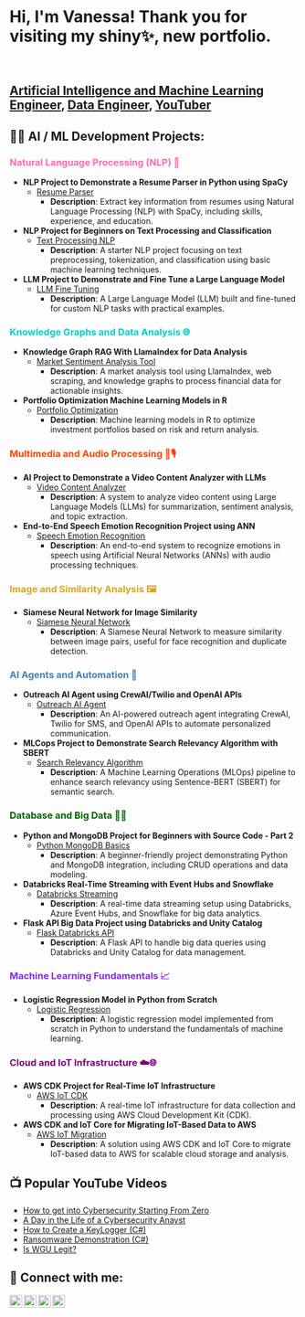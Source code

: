 <h1>Hi, I'm Vanessa! Thank you for visiting my shiny✨, new  portfolio.</h1> <br/>
<h2><a href="https://github.com/TeachingTheMachine">Artificial Intelligence and Machine Learning Engineer</a>, <a href="https://www.linkedin.com/in/TeachingTheMachine/">Data Engineer</a>, <a href="https://www.youtube.com/c/TeachingTheMachine">YouTuber</a></h2>

 
<h2>👨‍💻 AI / ML Development Projects:</h2>

### <span style="color: #FF69B4;">Natural Language Processing (NLP) 🧠</span>
- <b>NLP Project to Demonstrate a Resume Parser in Python using SpaCy</b>
  - [Resume Parser](https://github.com/TeachingTheMachine/Resume-Parser-SpaCy)
    - **Description**: Extract key information from resumes using Natural Language Processing (NLP) with SpaCy, including skills, experience, and education.
- <b>NLP Project for Beginners on Text Processing and Classification</b>
  - [Text Processing NLP](https://github.com/TeachingTheMachine/Text-Processing-NLP)
    - **Description**: A starter NLP project focusing on text preprocessing, tokenization, and classification using basic machine learning techniques.
- <b>LLM Project to Demonstrate and Fine Tune a Large Language Model</b>
  - [LLM Fine Tuning](https://github.com/TeachingTheMachine/LLM-Fine-Tuning)
    - **Description**: A Large Language Model (LLM) built and fine-tuned for custom NLP tasks with practical examples.

### <span style="color: #00CED1;">Knowledge Graphs and Data Analysis 🌐</span>
- <b>Knowledge Graph RAG With LlamaIndex for Data Analysis</b>
  - [Market Sentiment Analysis Tool](https://github.com/TeachingTheMachine/Knowledge-Graph-RAG-LlamaIndex)
    - **Description**: A market analysis tool using LlamaIndex, web scraping, and knowledge graphs to process financial data for actionable insights.
- <b>Portfolio Optimization Machine Learning Models in R</b>
  - [Portfolio Optimization](https://github.com/TeachingTheMachine/Portfolio-Optimization-R)
    - **Description**: Machine learning models in R to optimize investment portfolios based on risk and return analysis.

### <span style="color: #FF4500;">Multimedia and Audio Processing 🎥🎙️</span>
- <b>AI Project to Demonstrate a Video Content Analyzer with LLMs</b>
  - [Video Content Analyzer](https://github.com/TeachingTheMachine/Video-Content-Analyzer-LLMs)
    - **Description**: A system to analyze video content using Large Language Models (LLMs) for summarization, sentiment analysis, and topic extraction.
- <b>End-to-End Speech Emotion Recognition Project using ANN</b>
  - [Speech Emotion Recognition](https://github.com/TeachingTheMachine/Speech-Emotion-ANN)
    - **Description**: An end-to-end system to recognize emotions in speech using Artificial Neural Networks (ANNs) with audio processing techniques.

### <span style="color: #DAA520;">Image and Similarity Analysis 🖼️</span>
- <b>Siamese Neural Network for Image Similarity</b>
  - [Siamese Neural Network](https://github.com/TeachingTheMachine/Siamese-Image-Similarity)
    - **Description**: A Siamese Neural Network to measure similarity between image pairs, useful for face recognition and duplicate detection.

### <span style="color: #4682B4;">AI Agents and Automation 🤖</span>
- <b>Outreach AI Agent using CrewAI/Twilio and OpenAI APIs</b>
  - [Outreach AI Agent](https://github.com/TeachingTheMachine/Outreach-AI-Agent)
    - **Description**: An AI-powered outreach agent integrating CrewAI, Twilio for SMS, and OpenAI APIs to automate personalized communication.
- <b>MLCops Project to Demonstrate Search Relevancy Algorithm with SBERT</b>
  - [Search Relevancy Algorithm](https://github.com/TeachingTheMachine/Search-Relevancy-SBERT)
    - **Description**: A Machine Learning Operations (MLOps) pipeline to enhance search relevancy using Sentence-BERT (SBERT) for semantic search.

### <span style="color: #006400;">Database and Big Data 🐍🌊</span>
- <b>Python and MongoDB Project for Beginners with Source Code - Part 2</b>
  - [Python MongoDB Basics](https://github.com/TeachingTheMachine/Python-MongoDB-Part2)
    - **Description**: A beginner-friendly project demonstrating Python and MongoDB integration, including CRUD operations and data modeling.
- <b>Databricks Real-Time Streaming with Event Hubs and Snowflake</b>
  - [Databricks Streaming](https://github.com/TeachingTheMachine/Databricks-Streaming)
    - **Description**: A real-time data streaming setup using Databricks, Azure Event Hubs, and Snowflake for big data analytics.
- <b>Flask API Big Data Project using Databricks and Unity Catalog</b>
  - [Flask Databricks API](https://github.com/TeachingTheMachine/Flask-Databricks-API)
    - **Description**: A Flask API to handle big data queries using Databricks and Unity Catalog for data management.

### <span style="color: #8A2BE2;">Machine Learning Fundamentals 📈</span>
- <b>Logistic Regression Model in Python from Scratch</b>
  - [Logistic Regression](https://github.com/TeachingTheMachine/Logistic-Regression-Python)
    - **Description**: A logistic regression model implemented from scratch in Python to understand the fundamentals of machine learning.

### <span style="color: #800080;">Cloud and IoT Infrastructure ☁️🌐</span>
- <b>AWS CDK Project for Real-Time IoT Infrastructure</b>
  - [AWS IoT CDK](https://github.com/TeachingTheMachine/AWS-IoT-CDK)
    - **Description**: A real-time IoT infrastructure for data collection and processing using AWS Cloud Development Kit (CDK).
- <b>AWS CDK and IoT Core for Migrating IoT-Based Data to AWS</b>
  - [AWS IoT Migration](https://github.com/TeachingTheMachine/AWS-IoT-Migration)
    - **Description**: A solution using AWS CDK and IoT Core to migrate IoT-based data to AWS for scalable cloud storage and analysis.
 

<h2>📺 Popular YouTube Videos</h2>

- [How to get into Cybersecurity Starting From Zero](https://www.youtube.com/watch?v=a83ASGn_V_s)
- [A Day in the Life of a Cybersecurity Anayst](https://www.youtube.com/watch?v=uHy3oM7NnoU)
- [How to Create a KeyLogger (C#)](https://www.youtube.com/watch?v=N-L9hklSlNk)
- [Ransomware Demonstration (C#)](https://www.youtube.com/watch?v=OfvdQeh79s0)
- [Is WGU Legit?](https://www.youtube.com/watch?v=E2MwRWxDBkA)

<h2> 🤳 Connect with me:</h2>

[<img align="left" alt="TeachingTheMachine | YouTube" width="22px" src="https://cdn.jsdelivr.net/npm/simple-icons@v3/icons/youtube.svg" />][youtube]
[<img align="left" alt="TeachingTheMachine | Twitter" width="22px" src="https://cdn.jsdelivr.net/npm/simple-icons@v3/icons/twitter.svg" />][twitter]
[<img align="left" alt="TeachingTheMachine | LinkedIn" width="22px" src="https://cdn.jsdelivr.net/npm/simple-icons@v3/icons/linkedin.svg" />][linkedin]
[<img align="left" alt="TeachingTheMachine | Instagram" width="22px" src="https://cdn.jsdelivr.net/npm/simple-icons@v3/icons/instagram.svg" />][instagram]

[twitter]: https://twitter.com/TeachingTheMachine
[youtube]: https://www.youtube.com/c/TeachingTheMachine
[instagram]: https://www.instagram.com/TeachingTheMachine/
[linkedin]: https://linkedin.com/in/TeachingTheMachine

<!--
**TeachingTheMachine/TeachingTheMachine** is a ✨ _special_ ✨ repository because its `README.md` (this file) appears on your GitHub profile.

Here are some ideas to get you started:

- 🔭 I’m currently working on advancing AI-driven financial analysis tools.
- 🌱 I’m currently learning advanced techniques in knowledge graph construction and RAG systems.
- 👯 I’m looking to collaborate on innovative AI/ML projects in financial markets.
- 🤔 I’m looking for help with optimizing large-scale data scraping pipelines.
- 💬 Ask me about knowledge graphs, LlamaIndex, or market sentiment analysis.
- 📫 How to reach me: Connect via LinkedIn!
- 😄 Pronouns: She/Her
- ⚡ Fun fact: I’m fluent in Spanish and love applying AI to solve real-world problems!
-->
